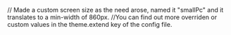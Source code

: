// Made a custom screen size as the need arose, named it "smallPc" and it translates to a min-width of 860px.
//You can find out more overriden or custom values in the theme.extend key of the config file.
